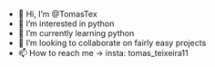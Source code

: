 - 👋 Hi, I’m @TomasTex
- 👀 I’m interested in python
- 🌱 I’m currently learning python
- 💞️ I’m looking to collaborate on fairly easy projects
- 📫 How to reach me -> insta: tomas_teixeira11

<!---
TomasTex/TomasTex is a ✨ special ✨ repository because its `README.md` (this file) appears on your GitHub profile.
You can click the Preview link to take a look at your changes.
--->
